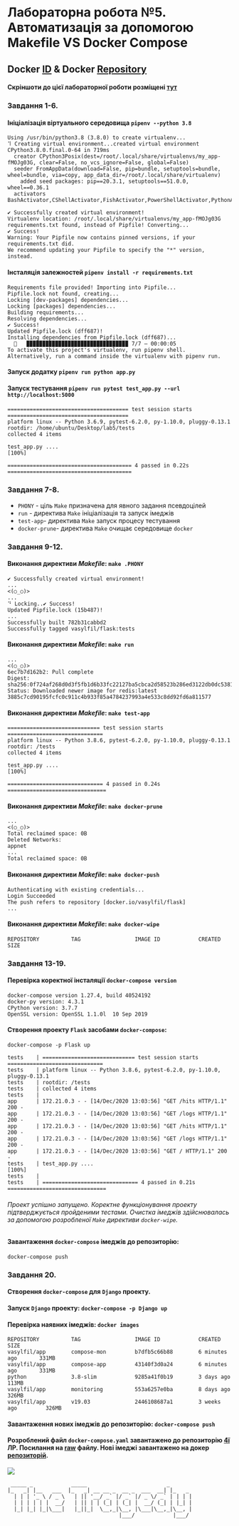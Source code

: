 # Лабораторна робота №5. Автоматизація за допомогою Makefile VS Docker Compose

## Docker [ID](https://hub.docker.com/u/vasylfil) & Docker [Repository](https://hub.docker.com/repository/docker/vasylfil/flask)
#### Скріншоти до цієї лабораторної роботи розміщені [тут](https://github.com/VasylFil/lbs/tree/main/Lab_5/img/) 
### Завдання 1-6.
#### Ініціалізація віртуального середовища `pipenv --python 3.8`
```
Using /usr/bin/python3.8 (3.8.0) to create virtualenv...
⠹ Creating virtual environment...created virtual environment CPython3.8.0.final.0-64 in 719ms
  creator CPython3Posix(dest=/root/.local/share/virtualenvs/my_app-fMOJg03G, clear=False, no_vcs_ignore=False, global=False)
  seeder FromAppData(download=False, pip=bundle, setuptools=bundle, wheel=bundle, via=copy, app_data_dir=/root/.local/share/virtualenv)
    added seed packages: pip==20.3.1, setuptools==51.0.0, wheel==0.36.1
  activators BashActivator,CShellActivator,FishActivator,PowerShellActivator,PythonActivator,XonshActivator

✔ Successfully created virtual environment! 
Virtualenv location: /root/.local/share/virtualenvs/my_app-fMOJg03G
requirements.txt found, instead of Pipfile! Converting...
✔ Success! 
Warning: Your Pipfile now contains pinned versions, if your requirements.txt did. 
We recommend updating your Pipfile to specify the "*" version, instead.
```
#### Інсталяція залежностей `pipenv install -r requirements.txt`

```
Requirements file provided! Importing into Pipfile...
Pipfile.lock not found, creating...
Locking [dev-packages] dependencies...
Locking [packages] dependencies...
Building requirements...
Resolving dependencies...
✔ Success! 
Updated Pipfile.lock (dff687)!
Installing dependencies from Pipfile.lock (dff687)...
  🐍   ▉▉▉▉▉▉▉▉▉▉▉▉▉▉▉▉▉▉▉▉▉▉▉▉▉▉▉▉▉▉▉▉ 7/7 — 00:00:05
To activate this project's virtualenv, run pipenv shell.
Alternatively, run a command inside the virtualenv with pipenv run.
```
#### Запуск додатку `pipenv run python app.py`
#### Запуск тестування `pipenv run pytest test_app.py --url http://localhost:5000`

```
====================================== test session starts ======================================
platform linux -- Python 3.6.9, pytest-6.2.0, py-1.10.0, pluggy-0.13.1
rootdir: /home/ubuntu/Desktop/lab5/tests
collected 4 items                                                                               

test_app.py ....                                                                          [100%]

======================================= 4 passed in 0.22s =======================================
```
### Завдання 7-8.
+ `PHONY` - ціль `Make` призначена для явного задання псевдоцілей 
+ `run` - директива `Make` ініціалізація та запуск імеджів
+ `test-app`- директива `Make` запуск процесу тестування 
+ `docker-prune`- директива `Make` очищає середовище `docker`  

### Завдання 9-12.
#### Виконання директиви *Makefile*: `make .PHONY`
```
✔ Successfully created virtual environment! 
...
<(○_○)>
...
⠙ Locking..✔ Success!
Updated Pipfile.lock (15b487)!
...
Successfully built 782b31cabbd2
Successfully tagged vasylfil/flask:tests
```

#### Виконання директиви *Makefile*: `make run`
```
...
<(○_○)>
6ec7b7d162b2: Pull complete 
Digest: sha256:0f724af268d0d3f5fb1d6b33fc22127ba5cbca2d58523b286ed3122db0dc5381
Status: Downloaded newer image for redis:latest
3885c7cd90195fcfc0c911c4b933f85a4784237993a4e533c8dd92fd6a811577
```

#### Виконання директиви *Makefile*:  `make test-app`
```
============================= test session starts ==============================
platform linux -- Python 3.8.6, pytest-6.2.0, py-1.10.0, pluggy-0.13.1
rootdir: /tests
collected 4 items                                                              

test_app.py ....                                                         [100%]

============================== 4 passed in 0.24s ===============================
```
#### Виконання директиви *Makefile*:  `make docker-prune`
```
...
<(○_○)>
Total reclaimed space: 0B
Deleted Networks:
appnet
...
Total reclaimed space: 0B
```

#### Виконання директиви *Makefile*: `make docker-push`
```
Authenticating with existing credentials...
Login Succeeded
The push refers to repository [docker.io/vasylfil/flask]
...
```

#### Виконання директиви *Makefile*: `make docker-wipe`
```
REPOSITORY          TAG                 IMAGE ID            CREATED             SIZE
```
### Завдання 13-19.
#### Перевірка коректної інсталяції `docker-compose version`
```
docker-compose version 1.27.4, build 40524192
docker-py version: 4.3.1
CPython version: 3.7.7
OpenSSL version: OpenSSL 1.1.0l  10 Sep 2019
```

#### Створення проекту `Flask` засобами `docker-compose`: 

`docker-compose -p Flask up`
```
tests    | ============================= test session starts ==============================
tests    | platform linux -- Python 3.8.6, pytest-6.2.0, py-1.10.0, pluggy-0.13.1
tests    | rootdir: /tests
tests    | collected 4 items
tests    | 
app      | 172.21.0.3 - - [14/Dec/2020 13:03:56] "GET /hits HTTP/1.1" 200 -
app      | 172.21.0.3 - - [14/Dec/2020 13:03:56] "GET /logs HTTP/1.1" 200 -
app      | 172.21.0.3 - - [14/Dec/2020 13:03:56] "GET /hits HTTP/1.1" 200 -
app      | 172.21.0.3 - - [14/Dec/2020 13:03:56] "GET /logs HTTP/1.1" 200 -
app      | 172.21.0.3 - - [14/Dec/2020 13:03:56] "GET / HTTP/1.1" 200 -
tests    | test_app.py ....                                                         [100%]
tests    | 
tests    | ============================== 4 passed in 0.21s ===============================
```
###### Проект успішно запущено. Коректне функціонування проекту підтверджується пройденими тестами. Очистка імеджів здійснювалась за допомогою розробленої `Make` директиви `docker-wipe`.
#### Завантаження `docker-compose` імеджів до репозиторію:
`docker-compose push`


### Завдання 20.

#### Створення `docker-compose` для `Django` проекту.

#### Запуск `Django` проекту: `docker-compose -p Django up` 
#### Перевірка наявних імеджів: `docker images`
```
REPOSITORY          TAG                 IMAGE ID            CREATED             SIZE
vasylfil/app        compose-mon         b7dfb5c66b88        6 minutes ago       331MB
vasylfil/app        compose-app         43140f3d0a24        6 minutes ago       331MB
python              3.8-slim            9285a41f0b19        3 days ago          113MB
vasylfil/app        monitoring          553a6257e0ba        8 days ago          326MB
vasylfil/app        v19.03              2446108687a1        3 weeks ago         326MB
```
#### Завантаження нових імеджів до репозиторію: `docker-compose push`
#### Розроблений файл `docker-compose.yaml` завантажено до репозиторію [4ї](https://github.com/VasylFil/lbs/tree/main/Lab_4) ЛР. Посилання на [raw](https://github.com/VasylFil/lbs/tree/main/Lab_4/docker-compose.yaml) файлу. Нові імеджі завантажено на докер [репозиторій](https://hub.docker.com/repository/docker/vasylfil/app).

![](./img/mandalorian.jpg)
```
 _____ _            _____                         _       
|_   _| |__   ___  |_   _| __ __ _  __ _  ___  __| |_   _ 
  | | | '_ \ / _ \   | || '__/ _` |/ _` |/ _ \/ _` | | | |
  | | | | | |  __/   | || | | (_| | (_| |  __/ (_| | |_| |
  |_| |_| |_|\___|   |_||_|  \__,_|\__, |\___|\__,_|\__, |
                                   |___/            |___/ 
```
